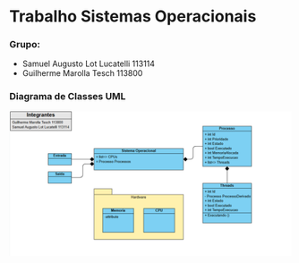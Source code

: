 # Trabalho Sistemas Operacionais

### Grupo: 
- Samuel Augusto Lot Lucatelli 113114	
- Guilherme Marolla Tesch 113800

### Diagrama de Classes UML

<img src="./uml.png" alt="Diagrama de Classes">